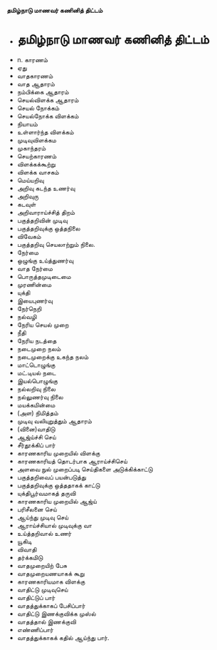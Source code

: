 **தமிழ்நாடு மாணவர் கணினித் திட்டம்**
- # தமிழ்நாடு மாணவர் கணினித் திட்டம்
- n. காரணம்
- ஏது
- வாதகாரணம்
- வாத ஆதாரம்
- நம்பிக்கை ஆதாரம்
- செயல்விளக்க ஆதாரம்
- செயல் நோக்கம்
- செயல்நோக்க விளக்கம்
- நியாயம்
- உள்ளார்ந்த விளக்கம்
- முடிவுவிளக்கம
- முகாந்தரம்
- செயற்காரணம்
- விளக்கக்கூற்று
- விளக்க வாசகம்
- மெய்யறிவு
- அறிவு கடந்த உணர்வு
- அறிவுரு
- கடவுள்
- அறிவாராய்ச்சித் திறம்
- பகுத்தறிவின் முடிவு
- பகுத்தறிவுக்கு ஒத்தநிலை
- விவேகம்
- பகுத்தறிவு செயலாற்றும் நிலை.
- நேர்மை
- ஒழுங்கு உய்த்துணர்வு
- வாத நேர்மை
- பொருத்தமுடிடைமை
- முரணின்மை
- யுக்தி
- இயைபுணர்வு
- நேர்நெறி
- நல்வழி
- நேரிய செயல் முறை
- நீதி
- நேரிய நடத்தை
- நடைமுறை நலம்
- நடைமுறைக்கு உகந்த நலம்
- மாட்டொழுங்கு
- மட்.டியல் நடை
- இயல்பொழுங்கு
- நல்லறிவு நிலை
- நல்லுணர்வு நிலை
- மயக்கமின்மை
- (அள) நிமித்தம்
- முடிவு வலியுறுத்தும் ஆதாரம்
- (வினை)வாதிடு
- ஆஜ்ய்ச்சி செய்
- சீர்தூக்கிப் பார்
- காரணகாரிய முறையில் விளக்கு
- காரணகாரியத் தொடர்பாக ஆராய்ச்சிசெய்
- அளவை நுல் முறைப்படி செய்திகளை அடுக்கிக்காட்டு
- பகுத்தறிவைப் பயன்படுத்து
- பகுத்தறிவுக்கு ஒத்ததாகக் காட்டு
- யுக்திபூர்வமாகத் தருவி
- காரணகாரிய முறையில் ஆஜ்ய்
- பரிசீலனை செய்
- ஆய்ந்து முடிவு செய்
- ஆராய்ச்சியால் முடிவுக்கு வா
- உய்த்தறிவால் உணர்
- யூகிடி
- விவாதி
- தர்க்கமிடு
- வாதமுறையிற் பேசு
- வாதமுறையணயாகக் கூறு
- காரணகாரியமாக விளக்கு
- வாதிட்டு முடிவுசெய்
- வாதிட்டுப் பார்
- வாதத்துக்காகப் பேசிப்பார்
- வாதிட்டு இணக்குவிக்க முஸ்ல்
- வாதத்தால் இணக்குவி
- எண்ணிப்பார்
- வாதத்துக்காகக் கதில் ஆய்ந்து பார்.

